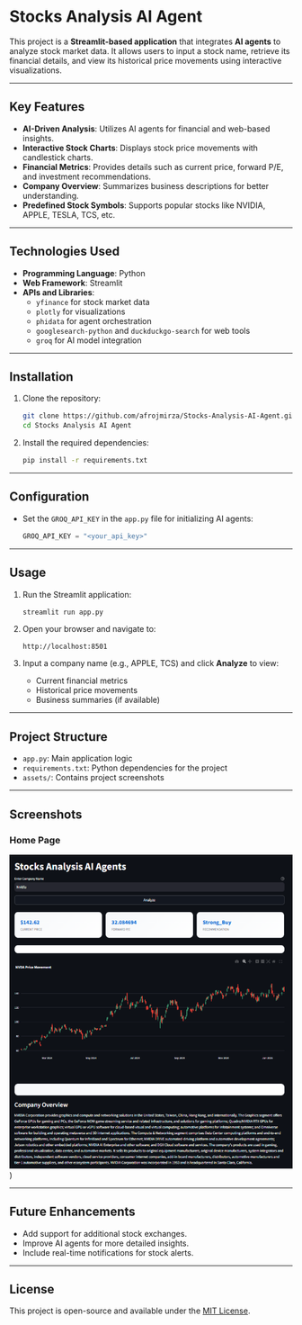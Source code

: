 

# Stocks Analysis AI Agent

This project is a **Streamlit-based application** that integrates **AI agents** to analyze stock market data. It allows users to input a stock name, retrieve its financial details, and view its historical price movements using interactive visualizations.

---

## Key Features
- **AI-Driven Analysis**: Utilizes AI agents for financial and web-based insights.
- **Interactive Stock Charts**: Displays stock price movements with candlestick charts.
- **Financial Metrics**: Provides details such as current price, forward P/E, and investment recommendations.
- **Company Overview**: Summarizes business descriptions for better understanding.
- **Predefined Stock Symbols**: Supports popular stocks like NVIDIA, APPLE, TESLA, TCS, etc.

---

## Technologies Used
- **Programming Language**: Python
- **Web Framework**: Streamlit
- **APIs and Libraries**:
  - `yfinance` for stock market data
  - `plotly` for visualizations
  - `phidata` for agent orchestration
  - `googlesearch-python` and `duckduckgo-search` for web tools
  - `groq` for AI model integration

---

## Installation

1. Clone the repository:
   ```bash
   git clone https://github.com/afrojmirza/Stocks-Analysis-AI-Agent.git
   cd Stocks Analysis AI Agent
   ```

2. Install the required dependencies:
   ```bash
   pip install -r requirements.txt
   ```

---

## Configuration

- Set the `GROQ_API_KEY` in the `app.py` file for initializing AI agents:
  ```python
  GROQ_API_KEY = "<your_api_key>"
  ```

---

## Usage

1. Run the Streamlit application:
   ```bash
   streamlit run app.py
   ```

2. Open your browser and navigate to:
   ```
   http://localhost:8501
   ```

3. Input a company name (e.g., APPLE, TCS) and click **Analyze** to view:
   - Current financial metrics
   - Historical price movements
   - Business summaries (if available)

---

## Project Structure

- `app.py`: Main application logic
- `requirements.txt`: Python dependencies for the project
- `assets/`: Contains project screenshots

---

## Screenshots

###  Home Page
![Home Page](https://github.com/afrojmirza/Stocks-Analysis-AI-Agent/blob/e0711f4f9747f584ea863da4c67903d885d9c08e/nvidia%20stock.png))



---

## Future Enhancements

- Add support for additional stock exchanges.
- Improve AI agents for more detailed insights.
- Include real-time notifications for stock alerts.

---

## License

This project is open-source and available under the [MIT License](LICENSE).  
